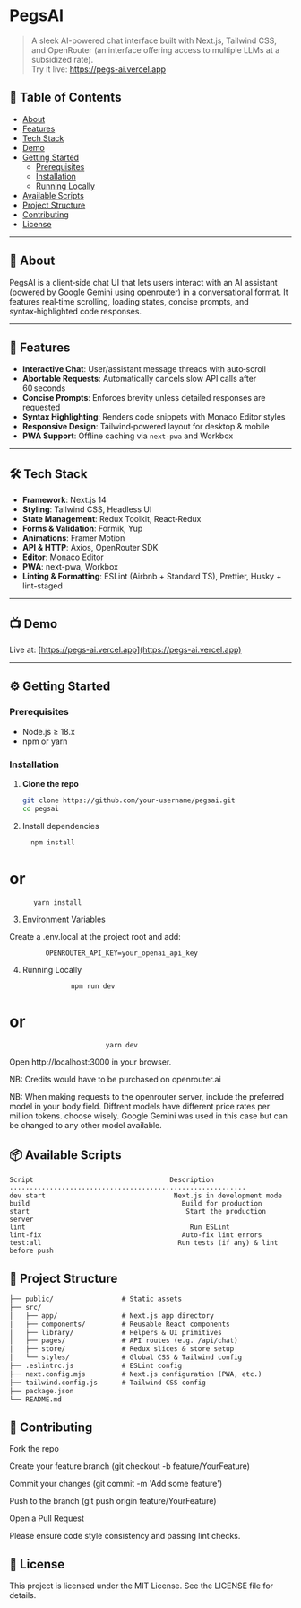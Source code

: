 # PegsAI

> A sleek AI-powered chat interface built with Next.js, Tailwind CSS, and OpenRouter (an interface offering access to multiple LLMs at a subsidized rate).  
> Try it live: https://pegs-ai.vercel.app

## 🧩 Table of Contents

- [About](#about)  
- [Features](#features)  
- [Tech Stack](#tech-stack)  
- [Demo](#demo)  
- [Getting Started](#getting-started)  
  - [Prerequisites](#prerequisites)  
  - [Installation](#installation)  
  - [Running Locally](#running-locally)  
- [Available Scripts](#available-scripts)  
- [Project Structure](#project-structure)  
- [Contributing](#contributing)  
- [License](#license)  

---

## 📝 About

PegsAI is a client‑side chat UI that lets users interact with an AI assistant (powered by Google Gemini using openrouter) in a conversational format. It features real‑time scrolling, loading states, concise prompts, and syntax‑highlighted code responses.

---

## 🚀 Features

- **Interactive Chat**: User/assistant message threads with auto‑scroll  
- **Abortable Requests**: Automatically cancels slow API calls after 60 seconds  
- **Concise Prompts**: Enforces brevity unless detailed responses are requested  
- **Syntax Highlighting**: Renders code snippets with Monaco Editor styles  
- **Responsive Design**: Tailwind‑powered layout for desktop & mobile  
- **PWA Support**: Offline caching via `next-pwa` and Workbox  

---

## 🛠 Tech Stack

- **Framework**: Next.js 14  
- **Styling**: Tailwind CSS, Headless UI  
- **State Management**: Redux Toolkit, React‑Redux  
- **Forms & Validation**: Formik, Yup  
- **Animations**: Framer Motion  
- **API & HTTP**: Axios, OpenRouter SDK   
- **Editor**: Monaco Editor  
- **PWA**: next-pwa, Workbox  
- **Linting & Formatting**: ESLint (Airbnb + Standard TS), Prettier, Husky + lint-staged  

---

## 📺 Demo

Live at: [https://pegs-ai.vercel.app](https://pegs-ai.vercel.app)

---

## ⚙️ Getting Started

### Prerequisites

- Node.js ≥ 18.x  
- npm or yarn  

### Installation

1. **Clone the repo**  
   ```bash
   git clone https://github.com/your-username/pegsai.git
   cd pegsai

   
2. Install dependencies
     ```bash 
       npm install
# or
          yarn install



3. Environment Variables

Create a .env.local at the project root and add:

             OPENROUTER_API_KEY=your_openai_api_key


4. Running Locally
   
        
                   npm run dev
# or
          
                            yarn dev

                            
Open http://localhost:3000 in your browser.

NB: Credits would have to be purchased on openrouter.ai

NB: When making requests to the openrouter server, include the preferred model in your body field. Diffrent models have different price rates per million tokens. choose wisely. Google Gemini was used in this case but can be changed to any other model available.



## 📦 Available Scripts

```
Script                        	        Description
...........................................................
dev	start                                Next.js in development mode
build	                                   Build for production
start                                   	Start the production server
lint	                                     Run ESLint
lint-fix	                               Auto-fix lint errors
test:all	                              Run tests (if any) & lint before push
```

## 📂 Project Structure

```1
├── public/                 # Static assets
├── src/
│   ├── app/                # Next.js app directory
│   ├── components/         # Reusable React components
│   ├── library/            # Helpers & UI primitives
│   ├── pages/              # API routes (e.g. /api/chat)
│   ├── store/              # Redux slices & store setup
│   └── styles/             # Global CSS & Tailwind config
├── .eslintrc.js            # ESLint config
├── next.config.mjs         # Next.js configuration (PWA, etc.)
├── tailwind.config.js      # Tailwind CSS config
├── package.json
└── README.md
```

## 🤝 Contributing

Fork the repo

Create your feature branch (git checkout -b feature/YourFeature)

Commit your changes (git commit -m 'Add some feature')

Push to the branch (git push origin feature/YourFeature)

Open a Pull Request

Please ensure code style consistency and passing lint checks.

## 📄  License

This project is licensed under the MIT License. See the LICENSE file for details.

